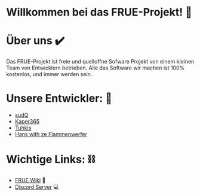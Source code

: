 # Willkommen bei das FRUE-Projekt! :wave:

# Über uns :heavy_check_mark:

Das FRUE-Projekt ist freie und quelloffne Sofware Projekt von einem kleinen Team von Entwicklern betrieben. Alle das Software wir machen ist 100% kostenlos, und immer werden sein.

# Unsere Entwickler: :penguin:

- [sudQ](https://github.com/Suppabreak)
- [Kaper365](https://github.com/Kaper365)
- [Tuhkis](https://github.com/Tuhkis)
- [Hans with ze Flammenwerfer](https://github.com/Boris-Dimov)

# Wichtige Links: :chains:

- [FRUE Wiki](https://github.com/FRUE-Wiki) :book:
- [Discord Server](https://discord.gg/qRysc6bVRv) :computer:
